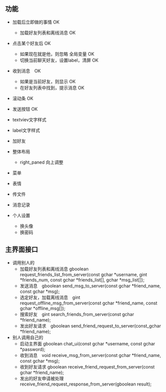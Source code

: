 ## 功能

- 加载后立即做的事情 OK
    - 加载好友列表和离线消息 OK
- 点击某个好友后 OK
    - 如果现在就是他，则忽略 全局变量 OK
    - 切换当前聊天好友，设置label，清屏 OK
- 收到消息　OK
    - 如果是当前好友，则显示 OK
    - 在好友列表中找到，提示消息 OK
- 滚动条 OK
- 发送按钮 OK

- textviev文字样式
- label文字样式

- 加好友

- 整体布局
    - right_paned 向上调整

- 菜单

- 表情
- 传文件
- 消息记录
- 个人设置
    - 换头像
    - 换密码

## 主界面接口
- 调用别人的
    - 加载好友列表和离线消息 gboolean request_friends_list_from_server(const gchar *username, gint *friends_num, const gchar *friends_list[], gchar *msg_list[]);
    - 发送消息　gboolean send_msg_to_server(const gchar *friend_name, const gchar *msg);
    - 选定好友，加载离线消息　gint request_offline_msg_from_server(const gchar *friend_name, const gchar *offline_msg[]);
    - 搜索好友　gint search_friends_from_server(const gchar *friend_name);
    - 发出好友请求　gboolean send_friend_request_to_server(const_gchar *friend_name);
- 别人调用自己的
    - 启动主界面 gboolean chat_ui(const gchar *username, const gchar *password);
    - 收到消息　void receive_msg_from_server(const gchar *friend_name, const gchar *msg);
    - 收到好友请求 gboolean receive_friend_request_from_server(const gchar *friend_name);
    - 发出的好友申请被处理 receive_friend_request_response_from_server(gboolean result);